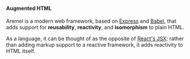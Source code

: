 #### Augmented HTML

Aremel is a modern web framework, based on [Express](https://expressjs.com/) and [Babel](https://babeljs.io/), that adds support for **reusability**, **reactivity**, and **isomorphism** to plain HTML.

As a language, it can be thought of as the opposite of [React's JSX](https://reactjs.org/docs/introducing-jsx.html): rather than adding markup support to a reactive framework, it adds reactivity to HTML itself.
